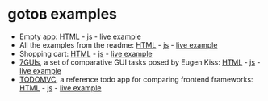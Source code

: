 # gotoв examples

- Empty app: [HTML](app.html) - [js](app.js) - [live example](https://altocode.nl/gotob2/examples/app.html)
- All the examples from the readme: [HTML](examples.html) - [js](examples.js) - [live example](https://altocode.nl/gotob2/examples/examples.html)
- Shopping cart: [HTML](cart.html) - [js](cart.js) - [live example](https://altocode.nl/gotob2/examples/cart.html)
- [7GUIs](https://github.com/eugenkiss/7guis), a set of comparative GUI tasks posed by Eugen Kiss: [HTML](7guis.html) - [js](7guis.js) - [live example](https://altocode.nl/gotob2/examples/7guis.html)
- [TODOMVC](http://todomvc.com/), a reference todo app for comparing frontend frameworks: [HTML](todomvc.html) - [js](todomvc.js) - [live example](https://altocode.nl/gotob2/examples/todomvc.html)
